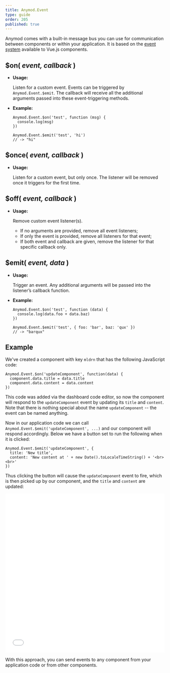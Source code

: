 ```yaml
---
title: Anymod.Event
type: guide
order: 205
published: true
---
```


Anymod comes with a built-in message bus you can use for communication between components or within your application. It is based on the [event system](https://vuejs.org/v2/api/#Instance-Methods-Events) available to Vue.js components.

## $on( _event, callback_ )

- **Usage:**

  Listen for a custom event. Events can be triggered by `Anymod.Event.$emit`. The callback will receive all the additional arguments passed into these event-triggering methods.

- **Example:**

  ```JS
  Anymod.Event.$on('test', function (msg) {
    console.log(msg)
  })

  Anymod.Event.$emit('test', 'hi')
  // -> "hi"
  ```

## $once( _event, callback_ )

- **Usage:**

  Listen for a custom event, but only once. The listener will be removed once it triggers for the first time.

## $off( _event, callback_ )

- **Usage:**

  Remove custom event listener(s).

  - If no arguments are provided, remove all event listeners;
  - If only the event is provided, remove all listeners for that event;
  - If both event and callback are given, remove the listener for that specific callback only.

## $emit( _event, data_ )

- **Usage:**

  Trigger an event. Any additional arguments will be passed into the listener’s callback function.

- **Example:**

  ```JS
  Anymod.Event.$on('test', function (data) {
    console.log(data.foo + data.baz)
  })

  Anymod.Event.$emit('test', { foo: 'bar', baz: 'qux' })
  // -> "barqux"
  ```

## Example

We've created a component with key `mldrn` that has the following JavaScript code:

```JS
Anymod.Event.$on('updateComponent', function(data) {
  component.data.title = data.title
  component.data.content = data.content
})
```

This code was added via the dashboard code editor, so now the component will respond to the `updateComponent` event by updating its `title` and `content`. Note that there is nothing special about the name `updateComponent` -- the event can be named anything.

Now in our application code we can call `Anymod.Event.$emit('updateComponent', ...)` and our component will respond accordingly. Below we have a button set to run the following when it is clicked:

```JS
Anymod.Event.$emit('updateComponent', {
  title: 'New title',
  content: 'New content at ' + new Date().toLocaleTimeString() + '<br><br>'
})
```

Thus clicking the button will cause the `updateComponent` event to fire, which is then picked up by our component, and the `title` and `content` are updated:

<iframe width="100%" height="500" src="//jsfiddle.net/component/L1ugm6gn/embedded/result,html,js/" allowfullscreen="allowfullscreen" frameborder="0"></iframe>

With this approach, you can send events to any component from your application code or from other components.


<!-- Anymod script -->
<script project="component-io-team" src="https://cdn.anymod.com/v1"></script>
